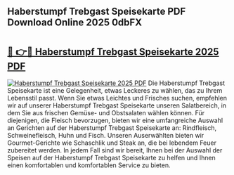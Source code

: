 ## Haberstumpf Trebgast Speisekarte PDF Download Online 2025 0dbFX

# <h2><a href="http://gc5qa66.nevu.top/?p=Haberstumpf+Trebgast+Speisekarte">🔗 👉🔴 Haberstumpf Trebgast Speisekarte 2025 PDF</a></h2>

[![Haberstumpf Trebgast Speisekarte 2025 PDF](https://i.imgur.com/dBaPXMq.png)](http://gc5qa66.nevu.top/?p=Haberstumpf+Trebgast+Speisekarte)
Die Haberstumpf Trebgast Speisekarte ist eine Gelegenheit, etwas Leckeres zu wählen, das zu Ihrem Lebensstil passt. Wenn Sie etwas Leichtes und Frisches suchen, empfehlen wir auf unserer Haberstumpf Trebgast Speisekarte unseren Salatbereich, in dem Sie aus frischen Gemüse- und Obstsalaten wählen können. Für diejenigen, die Fleisch bevorzugen, bieten wir eine umfangreiche Auswahl an Gerichten auf der Haberstumpf Trebgast Speisekarte an: Rindfleisch, Schweinefleisch, Huhn und Fisch. Unseren Auserwählten bieten wir Gourmet-Gerichte wie Schaschlik und Steak an, die bei lebendem Feuer zubereitet werden. In jedem Fall sind wir bereit, Ihnen bei der Auswahl der Speisen auf der Haberstumpf Trebgast Speisekarte zu helfen und Ihnen einen komfortablen und komfortablen Service zu bieten.

